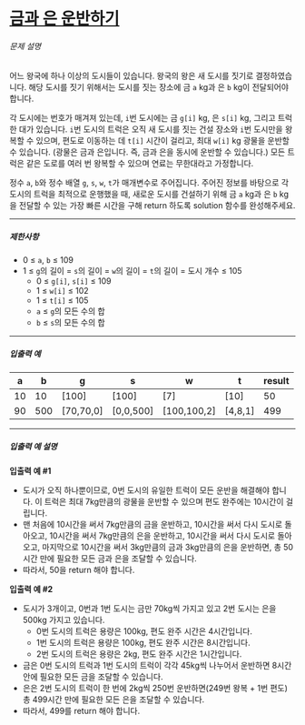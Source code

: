 # [금과 은 운반하기](https://school.programmers.co.kr/learn/courses/30/lessons/86053)


###### 문제 설명


어느 왕국에 하나 이상의 도시들이 있습니다. 왕국의 왕은 새 도시를 짓기로 결정하였습니다. 해당 도시를 짓기 위해서는 도시를 짓는 장소에 금 `a` kg과 은 `b` kg이 전달되어야 합니다.


각 도시에는 번호가 매겨져 있는데, `i`번 도시에는 금 `g[i]` kg, 은 `s[i]` kg, 그리고 트럭 한 대가 있습니다. `i`번 도시의 트럭은 오직 새 도시를 짓는 건설 장소와 `i`번 도시만을 왕복할 수 있으며, 편도로 이동하는 데 `t[i]` 시간이 걸리고, 최대 `w[i]` kg 광물을 운반할 수 있습니다. (광물은 금과 은입니다. 즉, 금과 은을 동시에 운반할 수 있습니다.) 모든 트럭은 같은 도로를 여러 번 왕복할 수 있으며 연료는 무한대라고 가정합니다.


정수 `a`, `b`와 정수 배열 `g`, `s`, `w`, `t`가 매개변수로 주어집니다. 주어진 정보를 바탕으로 각 도시의 트럭을 최적으로 운행했을 때, 새로운 도시를 건설하기 위해 금 `a` kg과 은 `b` kg을 전달할 수 있는 가장 빠른 시간을 구해 return 하도록 solution 함수를 완성해주세요.




---


##### 제한사항


* 0 ≤ `a`, `b` ≤ 109
* 1 ≤ `g`의 길이 \= `s`의 길이 \= `w`의 길이 \= `t`의 길이 \= 도시 개수 ≤ 105
	+ 0 ≤ `g[i]`, `s[i]` ≤ 109
	+ 1 ≤ `w[i]` ≤ 102
	+ 1 ≤ `t[i]` ≤ 105
	+ `a` ≤ `g`의 모든 수의 합
	+ `b` ≤ `s`의 모든 수의 합




---


##### 입출력 예




| a | b | g | s | w | t | result |
| --- | --- | --- | --- | --- | --- | --- |
| 10 | 10 | \[100] | \[100] | \[7] | \[10] | 50 |
| 90 | 500 | \[70,70,0] | \[0,0,500] | \[100,100,2] | \[4,8,1] | 499 |




---


##### 입출력 예 설명


**입출력 예 \#1**


* 도시가 오직 하나뿐이므로, 0번 도시의 유일한 트럭이 모든 운반을 해결해야 합니다. 이 트럭은 최대 7kg만큼의 광물을 운반할 수 있으며 편도 완주에는 10시간이 걸립니다.
* 맨 처음에 10시간을 써서 7kg만큼의 금을 운반하고, 10시간을 써서 다시 도시로 돌아오고, 10시간을 써서 7kg만큼의 은을 운반하고, 10시간을 써서 다시 도시로 돌아오고, 마지막으로 10시간을 써서 3kg만큼의 금과 3kg만큼의 은을 운반하면, 총 50시간 만에 필요한 모든 금과 은을 조달할 수 있습니다.
* 따라서, 50을 return 해야 합니다.


**입출력 예 \#2**


* 도시가 3개이고, 0번과 1번 도시는 금만 70kg씩 가지고 있고 2번 도시는 은을 500kg 가지고 있습니다.
	+ 0번 도시의 트럭은 용량은 100kg, 편도 완주 시간은 4시간입니다.
	+ 1번 도시의 트럭은 용량은 100kg, 편도 완주 시간은 8시간입니다.
	+ 2번 도시의 트럭은 용량은 2kg, 편도 완주 시간은 1시간입니다.
* 금은 0번 도시의 트럭과 1번 도시의 트럭이 각각 45kg씩 나누어서 운반하면 8시간 안에 필요한 모든 금을 조달할 수 있습니다.
* 은은 2번 도시의 트럭이 한 번에 2kg씩 250번 운반하면(249번 왕복 \+ 1번 편도) 총 499시간 만에 필요한 모든 은을 조달할 수 있습니다.
* 따라서, 499를 return 해야 합니다.



